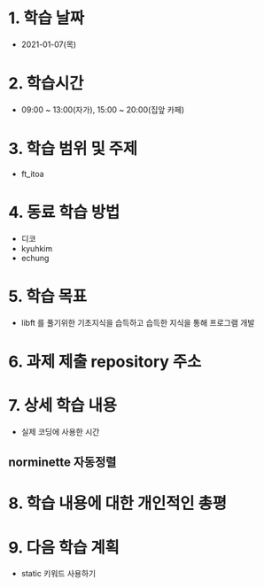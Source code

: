 # 1. 학습 날짜

* 2021-01-07(목)

# 2. 학습시간

* 09:00 ~ 13:00(자가), 15:00 ~ 20:00(집앞 카페)

# 3. 학습 범위 및 주제

* ft_itoa

# 4. 동료 학습 방법

* 디코
 * kyuhkim
 * echung

# 5. 학습 목표

* libft 를 풀기위한 기초지식을 습득하고 습득한 지식을 통해 프로그램 개발

# 6. 과제 제출 repository 주소

# 7. 상세 학습 내용

* 실제 코딩에 사용한 시간

## norminette 자동정렬


# 8. 학습 내용에 대한 개인적인 총평

# 9. 다음 학습 계획

* static 키워드 사용하기 
